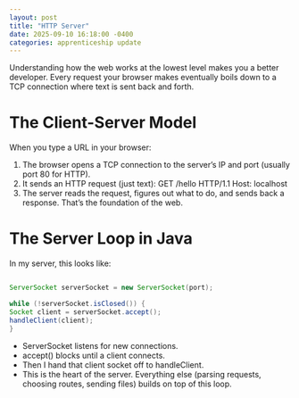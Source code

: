 ```yaml
---
layout: post
title: "HTTP Server"
date: 2025-09-10 16:18:00 -0400
categories: apprenticeship update
---
```


Understanding how the web works at the lowest level makes you a better
developer. Every request your browser makes eventually boils down to a TCP
connection where text is sent back and forth.

# The Client-Server Model

When you type a URL in your browser:

1. The browser opens a TCP connection to the server’s IP and port (usually port 80 for HTTP).
2. It sends an HTTP request (just text):
   GET /hello HTTP/1.1
   Host: localhost
3. The server reads the request, figures out what to do, and sends back a response.
   That’s the foundation of the web.

# The Server Loop in Java

In my server, this looks like:

```java

ServerSocket serverSocket = new ServerSocket(port);

while (!serverSocket.isClosed()) {
Socket client = serverSocket.accept();
handleClient(client);
}

```

- ServerSocket listens for new connections.
- accept() blocks until a client connects.
- Then I hand that client socket off to handleClient.
- This is the heart of the server. Everything else (parsing requests, choosing routes, sending files) builds on top of this loop.